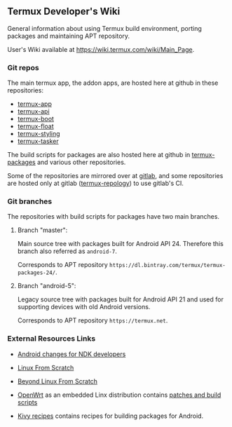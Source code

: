 ## Termux Developer's Wiki

General information about using Termux build environment, porting packages and
maintaining APT repository.

User's Wiki available at https://wiki.termux.com/wiki/Main_Page.

### Git repos

The main termux app, the addon apps, are hosted here at github in these repositories:

* [termux-app](https://github.com/termux/termux-app)
* [termux-api](https://github.com/termux/termux-api)
* [termux-boot](https://github.com/termux/termux-boot)
* [termux-float](https://github.com/termux/termux-float)
* [termux-styling](https://github.com/termux/termux-styling)
* [termux-tasker](https://github.com/termux/termux-tasker)

The build scripts for packages are also hosted here at github in [termux-packages](https://github.com/termux/termux-packages) and various other repositories. 

Some of the repositories are mirrored over at [gitlab](https://gitlab.com/termux-mirror), and some repositories are hosted only at gitlab ([termux-repology](https://gitlab.com/termux-mirror/termux-repology)) to use gitlab's CI.

### Git branches

The repositories with build scripts for packages have two main branches.

1. Branch "master":

   Main source tree with packages built for Android API 24. Therefore this branch
   also referred as `android-7`.

   Corresponds to APT repository `https://dl.bintray.com/termux/termux-packages-24/`.

2. Branch "android-5":

   Legacy source tree with packages built for Android API 21 and used for
   supporting devices with old Android versions.

   Corresponds to APT repository `https://termux.net`.

### External Resources Links

- [Android changes for NDK developers](https://android.googlesource.com/platform/bionic/+/master/android-changes-for-ndk-developers.md)

- [Linux From Scratch](http://www.linuxfromscratch.org/lfs/view/stable/)

- [Beyond Linux From Scratch](http://www.linuxfromscratch.org/blfs/view/stable/)

- [OpenWrt](https://openwrt.org/) as an embedded Linx distribution contains [patches and build scripts](https://dev.openwrt.org/browser/packages)

- [Kivy recipes](https://github.com/kivy/python-for-android/tree/master/pythonforandroid/recipes) contains recipes for building packages for Android.
